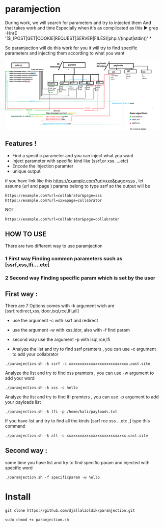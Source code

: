 # paramjection

During work, we will search for parameters and try to injected them And that takes work and time Especially when it's as complicated as this ▶ grep -HnrE '(\$_(POST|GET|COOKIE|REQUEST|SERVER|FILES)|php://(input|stdin))' *

So paramjection will do this work for you it will try to find specific parameters and injecting them according to what you want

![This is an image](https://github.com/djallalzoldik/paramjection/blob/master/paramjectionMap.png)

## Features !

+ Find a specific parameter and you can inject what you want
+ Inject parameter with specific kind like (ssrf,or xss ....etc)
+ Encode the injection paramter
+ unique output

if you have link like this https://example.com?url=xxx&page=sss , let assume (url and page ) params belong to type ssrf so the output will be

```
https://example.com?url=collabrator&page=sss
https://example.com?url=xxx&page=collabrator
```
NOT
```
https://example.com?url=collabrator&page=collabrator
```

## HOW TO USE

There are two different way to use paramjection
### 1 First way Finding common parameters such as [ssrf,xss,lfi....etc]
### 2 Second way Finding specific param which is set by the user

## First way :

There are 7 Options comes with -k argument wich are [ssrf,redirect,xss,idoor,isql,rce,lfi,all] 
+ use the argument -c with ssrf and redirect 
+ use the argument -w with xss,idor, also with -f find param 
+ second way use the argument -p with isql,rce,lfi

+ Analyze the list and try to find ssrf pramters , you can use -c argument to add your collabrator
```
./paramjection.sh -k ssrf -c xxxxxxxxxxxxxxxxxxxxxxxxxxx.oast.site
```

Analyze the list and try to find xss pramters , you can use -w argument to add your word
```
./paramjection.sh -k xss -c hello
```

Analyze the list and try to find lfi pramters , you can use -p argument to add your payloads list
```
./paramjection.sh -k lfi -p /home/kali/payloads.txt
```
If you have list and try to find all the kinds [ssrf rce xss ...etc ,] type this command

```
./paramjection.sh -k all -c xxxxxxxxxxxxxxxxxxxxxxxxxxx.oast.site

```
## Second way :

some time you have list and try to find specific param and injected with specific word

```
./paramjection.sh -f specificparam -w hello

```

# Install

```
git clone https://github.com/djallalzoldik/paramjection.git
```
```
sudo chmod +x paramjection.sh
```
